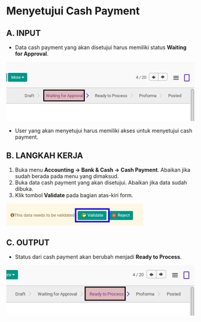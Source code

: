 # Menyetujui Cash Payment

## A. INPUT

* Data cash payment yang akan disetujui harus memiliki status **Waiting for Approval**.

![](../../img/cash-payment/status-waiting-for-approval.png)

* User yang akan menyetujui harus memiliki akses untuk menyetujui cash payment.

## B. LANGKAH KERJA

1. Buka menu **Accounting -> Bank & Cash -> Cash Payment**. Abaikan jika sudah berada pada menu yang dimaksud.
2. Buka data cash payment yang akan disetujui. Abaikan jika data sudah dibuka.
3. Klik tombol **Validate** pada bagian atas-kiri form.

![](../../img/cash-payment/tombol-validate.png)

## C. OUTPUT

* Status dari cash payment akan berubah menjadi **Ready to Process**.

![](../../img/cash-payment/status-ready-to-process.png)
